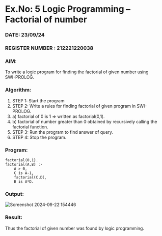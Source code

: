 # Ex.No: 5   Logic Programming – Factorial of number   
### DATE: 23/09/24                                                                      
### REGISTER NUMBER : 212221220038
### AIM: 
To  write  a logic program for finding the factorial of given number using SWI-PROLOG. 
### Algorithm:
1. STEP 1: Start the program
2. STEP 2:  Write a rules for finding factorial of given program in SWI-PROLOG.
3.   a)	factorial of 0 is 1 => written as factorial(0,1).
4.   b)	factorial of number greater than 0 obtained by recursively calling the factorial    function.
5. STEP 3: Run the program  to find answer of  query.
6. STEP 4: Stop the program.

### Program:
```
factorial(0,1).
factorial(A,B) :-  
    A > 0, 
    C is A-1,
    factorial(C,D),
    B is A*D.
```
### Output:
![Screenshot 2024-09-22 154446](https://github.com/user-attachments/assets/a5247b47-b4d0-41d2-aad6-c5c26ba1298f)

### Result:
Thus the factorial of given number was found by logic programming. 
